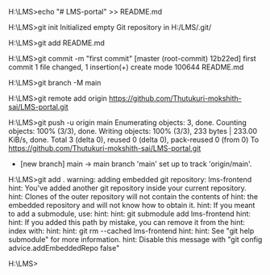 
H:\LMS>echo "# LMS-portal" >> README.md

H:\LMS>git init
Initialized empty Git repository in H:/LMS/.git/

H:\LMS>git add README.md

H:\LMS>git commit -m "first commit"
[master (root-commit) 12b22ed] first commit
 1 file changed, 1 insertion(+)
 create mode 100644 README.md

H:\LMS>git branch -M main

H:\LMS>git remote add origin https://github.com/Thutukuri-mokshith-sai/LMS-portal.git

H:\LMS>git push -u origin main
Enumerating objects: 3, done.
Counting objects: 100% (3/3), done.
Writing objects: 100% (3/3), 233 bytes | 233.00 KiB/s, done.
Total 3 (delta 0), reused 0 (delta 0), pack-reused 0 (from 0)
To https://github.com/Thutukuri-mokshith-sai/LMS-portal.git
 * [new branch]      main -> main
branch 'main' set up to track 'origin/main'.

H:\LMS>git add .
warning: adding embedded git repository: lms-frontend
hint: You've added another git repository inside your current repository.
hint: Clones of the outer repository will not contain the contents of
hint: the embedded repository and will not know how to obtain it.
hint: If you meant to add a submodule, use:
hint:
hint:   git submodule add <url> lms-frontend
hint:
hint: If you added this path by mistake, you can remove it from the
hint: index with:
hint:
hint:   git rm --cached lms-frontend
hint:
hint: See "git help submodule" for more information.
hint: Disable this message with "git config advice.addEmbeddedRepo false"

H:\LMS>

